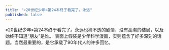 ```yaml
---
title: "«20世纪少年»第24本终于看完了。永远"
published: false
---
```

«20世纪少年»第24本终于看完了。永远也猜不透的剧情，没有高潮的结局，以及始终不知道“朋友”是谁。
表面上假装是少年科学漫画，实则蕴含了好多深刻的话题。当然最重要的，是它承载了90年代人的许多回忆。